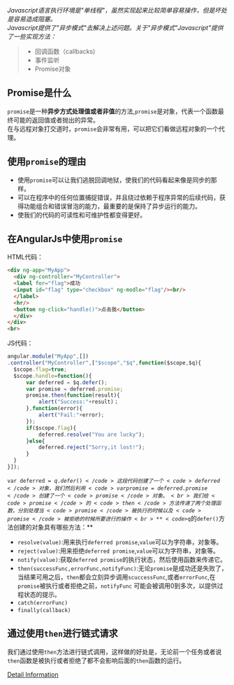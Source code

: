 *Javascript语言执行环境是"单线程"，虽然实现起来比较简单容易操作，但是坏处是容易造成阻塞。<br>
Javascript提供了"异步模式"去解决上述问题。关于"异步模式"Javascript"提供了一些实现方法：<br>*
>- 回调函数（callbacks) 
>- 事件监听
>- Promise对象 
## Promise是什么
`promise`是一种**异步方式处理值或者非值**的方法,`promise`是对象，代表一个函数最终可能的返回值或者抛出的异常。<br>
在与远程对象打交道时，`promise`会非常有用，可以把它们看做远程对象的一个代理。<br>
## 使用`promise`的理由
- 使用`promise`可以让我们逃脱回调地狱，使我们的代码看起来像是同步的那样。
- 可以在程序中的任何位置捕捉错误，并且绕过依赖于程序异常的后续代码，获得功能组合和错误冒泡的能力，最重要的是保持了异步运行的能力。
- 使我们的代码的可读性和可维护性都变得更好。
## 在AngularJs中使用`promise`
HTML代码：<br>
```html 
<div ng-app="MyApp">
  <div ng-controller="MyController">
  <label for="flag">成功
  <input id="flag" type="checkbox" ng-modle="flag"/><br/>
  </label>
  <hr/>
  <button ng-click="handle()">点击我</button>
  </div>
</div>
<br>
```
JS代码：<br>
```javascript
angular.module("MyApp",[])
.controller("MyController",["$scope","$q",function($scope,$q){
  $scope.flag=true;
  $scope.handle=function(){
      var deferred = $q.defer();
      var promise = deferred.promise;
      promise.then(function(result){
          alert("Success:"+result)；
      },function(error){
          alert("Fail:"+error);
      });
      if($scope.flag){
          deferred.resolve("You are lucky");
      }else{
          deferred.reject("Sorry,it lost!");
      }
  }
}]);
```
 <code>var deferred = $q.defer()</code>这段代码创建了一个<code>deferred</code>对象，我们然后利用<code>var promise = deferred.promise</code>创建了一个<code>promise</code>对象。<br>
我们给<code>promise</code>的<code>then</code>方法传递了两个处理函数，分别处理当<code>promise</code>被执行的时候以及<code>promise</code>被拒绝的时候所要进行的操作
<br>
**<code>$q</code>的<code>defer()</code>方法创建的对象具有哪些方法：**<br>
 + `resolve(value)`:用来执行`deferred promise`,`value`可以为字符串，对象等。
 + `reject(value)`:用来拒绝`deferred promise`,`value`可以为字符串，对象等。
 + `notify(value)`:获取`deferred promise`的执行状态，然后使用函数来传递它。
 + `then(successFunc,errorFunc,notifyFunc)`:无论`promise`是成功还是失败了，当结果可用之后，`then`都会立刻异步调用`scuccessFunc`,或者`errorFunc`,在`promise`被执行或者拒绝之前，`notifyFunc`
   可能会被调用0到多次，以提供过程状态的提示。
 + `catch(errorFunc)`
 + `finally(callback)`
## 通过使用`then`进行链式请求
我们通过使用`then`方法进行链式调用，这样做的好处是，无论前一个任务或者说`then`函数是被执行或者拒绝了都不会影响后面的`then`函数的运行。

<a href="https://segmentfault.com/a/1190000002788733#articleHeader3">Detail Information</a>